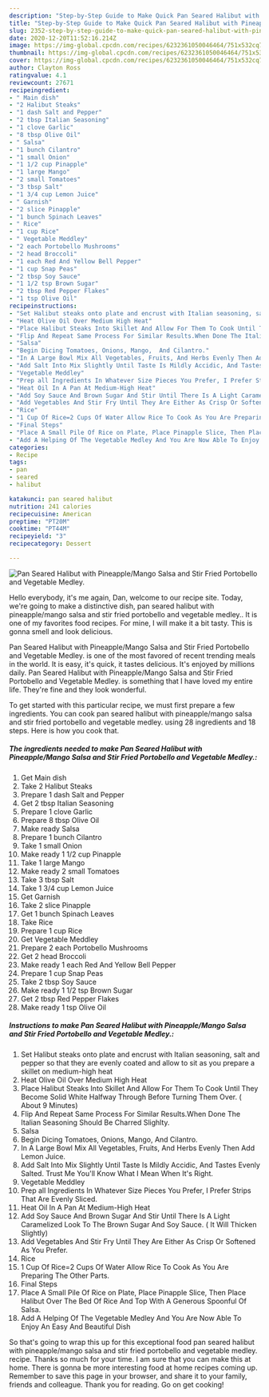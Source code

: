 ```yaml
---
description: "Step-by-Step Guide to Make Quick Pan Seared Halibut with Pineapple/Mango Salsa and Stir Fried Portobello and Vegetable Medley."
title: "Step-by-Step Guide to Make Quick Pan Seared Halibut with Pineapple/Mango Salsa and Stir Fried Portobello and Vegetable Medley."
slug: 2352-step-by-step-guide-to-make-quick-pan-seared-halibut-with-pineapple-mango-salsa-and-stir-fried-portobello-and-vegetable-medley
date: 2020-12-20T11:52:16.214Z
image: https://img-global.cpcdn.com/recipes/6232361050046464/751x532cq70/pan-seared-halibut-with-pineapplemango-salsa-and-stir-fried-portobello-and-vegetable-medley-recipe-main-photo.jpg
thumbnail: https://img-global.cpcdn.com/recipes/6232361050046464/751x532cq70/pan-seared-halibut-with-pineapplemango-salsa-and-stir-fried-portobello-and-vegetable-medley-recipe-main-photo.jpg
cover: https://img-global.cpcdn.com/recipes/6232361050046464/751x532cq70/pan-seared-halibut-with-pineapplemango-salsa-and-stir-fried-portobello-and-vegetable-medley-recipe-main-photo.jpg
author: Clayton Ross
ratingvalue: 4.1
reviewcount: 27671
recipeingredient:
- " Main dish"
- "2 Halibut Steaks"
- "1 dash Salt and Pepper"
- "2 tbsp Italian Seasoning"
- "1 clove Garlic"
- "8 tbsp Olive Oil"
- " Salsa"
- "1 bunch Cilantro"
- "1 small Onion"
- "1 1/2 cup Pinapple"
- "1 large Mango"
- "2 small Tomatoes"
- "3 tbsp Salt"
- "1 3/4 cup Lemon Juice"
- " Garnish"
- "2 slice Pinapple"
- "1 bunch Spinach Leaves"
- " Rice"
- "1 cup Rice"
- " Vegetable Meddley"
- "2 each Portobello Mushrooms"
- "2 head Broccoli"
- "1 each Red And Yellow Bell Pepper"
- "1 cup Snap Peas"
- "2 tbsp Soy Sauce"
- "1 1/2 tsp Brown Sugar"
- "2 tbsp Red Pepper Flakes"
- "1 tsp Olive Oil"
recipeinstructions:
- "Set Halibut steaks onto plate and encrust with Italian seasoning, salt and pepper so that they are evenly coated and allow to sit as you prepare a skillet on medium-high heat"
- "Heat Olive Oil Over Medium High Heat"
- "Place Halibut Steaks Into Skillet And Allow For Them To Cook Until They Become Solid White Halfway Through Before Turning Them Over. ( About 9 Minutes)"
- "Flip And Repeat Same Process For Similar Results.When Done The Italian Seasoning Should Be Charred Slighlty."
- "Salsa"
- "Begin Dicing Tomatoes, Onions, Mango,  And Cilantro."
- "In A Large Bowl Mix All Vegetables, Fruits, And Herbs Evenly Then Add Lemon Juice."
- "Add Salt Into Mix Slightly Until Taste Is Mildly Accidic, And Tastes Evenly Salted.  Trust Me You&#39;ll Know What I Mean When It&#39;s Right."
- "Vegetable Meddley"
- "Prep all Ingredients In Whatever Size Pieces You Prefer, I Prefer Strips That Are Evenly Sliced."
- "Heat Oil In A Pan At Medium-High Heat"
- "Add Soy Sauce And Brown Sugar And Stir Until There Is A Light Caramelized Look To The Brown Sugar And Soy Sauce. ( It Will Thicken Slightly)"
- "Add Vegetables And Stir Fry Until They Are Either As Crisp Or Softened As You Prefer."
- "Rice"
- "1 Cup Of Rice=2 Cups Of Water Allow Rice To Cook As You Are Preparing The Other Parts."
- "Final Steps"
- "Place A Small Pile Of Rice on Plate, Place Pinapple Slice, Then Place Halibut Over The Bed Of Rice And Top With A Generous Spoonful Of Salsa."
- "Add A Helping Of The Vegetable Medley And You Are Now Able To Enjoy An Easy And Beautiful Dish"
categories:
- Recipe
tags:
- pan
- seared
- halibut

katakunci: pan seared halibut 
nutrition: 241 calories
recipecuisine: American
preptime: "PT20M"
cooktime: "PT44M"
recipeyield: "3"
recipecategory: Dessert

---
```



![Pan Seared Halibut with Pineapple/Mango Salsa and Stir Fried Portobello and Vegetable Medley.](https://img-global.cpcdn.com/recipes/6232361050046464/751x532cq70/pan-seared-halibut-with-pineapplemango-salsa-and-stir-fried-portobello-and-vegetable-medley-recipe-main-photo.jpg)

Hello everybody, it's me again, Dan, welcome to our recipe site. Today, we're going to make a distinctive dish, pan seared halibut with pineapple/mango salsa and stir fried portobello and vegetable medley.. It is one of my favorites food recipes. For mine, I will make it a bit tasty. This is gonna smell and look delicious.

Pan Seared Halibut with Pineapple/Mango Salsa and Stir Fried Portobello and Vegetable Medley. is one of the most favored of recent trending meals in the world. It is easy, it's quick, it tastes delicious. It's enjoyed by millions daily. Pan Seared Halibut with Pineapple/Mango Salsa and Stir Fried Portobello and Vegetable Medley. is something that I have loved my entire life. They're fine and they look wonderful.




To get started with this particular recipe, we must first prepare a few ingredients. You can cook pan seared halibut with pineapple/mango salsa and stir fried portobello and vegetable medley. using 28 ingredients and 18 steps. Here is how you cook that.

<!--inarticleads1-->

##### The ingredients needed to make Pan Seared Halibut with Pineapple/Mango Salsa and Stir Fried Portobello and Vegetable Medley.:

1. Get  Main dish
1. Take 2 Halibut Steaks
1. Prepare 1 dash Salt and Pepper
1. Get 2 tbsp Italian Seasoning
1. Prepare 1 clove Garlic
1. Prepare 8 tbsp Olive Oil
1. Make ready  Salsa
1. Prepare 1 bunch Cilantro
1. Take 1 small Onion
1. Make ready 1 1/2 cup Pinapple
1. Take 1 large Mango
1. Make ready 2 small Tomatoes
1. Take 3 tbsp Salt
1. Take 1 3/4 cup Lemon Juice
1. Get  Garnish
1. Take 2 slice Pinapple
1. Get 1 bunch Spinach Leaves
1. Take  Rice
1. Prepare 1 cup Rice
1. Get  Vegetable Meddley
1. Prepare 2 each Portobello Mushrooms
1. Get 2 head Broccoli
1. Make ready 1 each Red And Yellow Bell Pepper
1. Prepare 1 cup Snap Peas
1. Take 2 tbsp Soy Sauce
1. Make ready 1 1/2 tsp Brown Sugar
1. Get 2 tbsp Red Pepper Flakes
1. Make ready 1 tsp Olive Oil




<!--inarticleads2-->

##### Instructions to make Pan Seared Halibut with Pineapple/Mango Salsa and Stir Fried Portobello and Vegetable Medley.:

1. Set Halibut steaks onto plate and encrust with Italian seasoning, salt and pepper so that they are evenly coated and allow to sit as you prepare a skillet on medium-high heat
1. Heat Olive Oil Over Medium High Heat
1. Place Halibut Steaks Into Skillet And Allow For Them To Cook Until They Become Solid White Halfway Through Before Turning Them Over. ( About 9 Minutes)
1. Flip And Repeat Same Process For Similar Results.When Done The Italian Seasoning Should Be Charred Slighlty.
1. Salsa
1. Begin Dicing Tomatoes, Onions, Mango,  And Cilantro.
1. In A Large Bowl Mix All Vegetables, Fruits, And Herbs Evenly Then Add Lemon Juice.
1. Add Salt Into Mix Slightly Until Taste Is Mildly Accidic, And Tastes Evenly Salted.  Trust Me You&#39;ll Know What I Mean When It&#39;s Right.
1. Vegetable Meddley
1. Prep all Ingredients In Whatever Size Pieces You Prefer, I Prefer Strips That Are Evenly Sliced.
1. Heat Oil In A Pan At Medium-High Heat
1. Add Soy Sauce And Brown Sugar And Stir Until There Is A Light Caramelized Look To The Brown Sugar And Soy Sauce. ( It Will Thicken Slightly)
1. Add Vegetables And Stir Fry Until They Are Either As Crisp Or Softened As You Prefer.
1. Rice
1. 1 Cup Of Rice=2 Cups Of Water Allow Rice To Cook As You Are Preparing The Other Parts.
1. Final Steps
1. Place A Small Pile Of Rice on Plate, Place Pinapple Slice, Then Place Halibut Over The Bed Of Rice And Top With A Generous Spoonful Of Salsa.
1. Add A Helping Of The Vegetable Medley And You Are Now Able To Enjoy An Easy And Beautiful Dish




So that's going to wrap this up for this exceptional food pan seared halibut with pineapple/mango salsa and stir fried portobello and vegetable medley. recipe. Thanks so much for your time. I am sure that you can make this at home. There is gonna be more interesting food at home recipes coming up. Remember to save this page in your browser, and share it to your family, friends and colleague. Thank you for reading. Go on get cooking!
